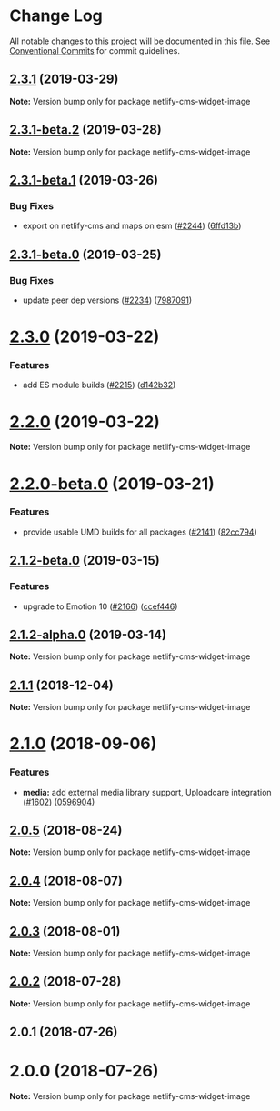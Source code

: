 # Change Log

All notable changes to this project will be documented in this file.
See [Conventional Commits](https://conventionalcommits.org) for commit guidelines.

## [2.3.1](https://github.com/netlify/netlify-cms/tree/master/packages/netlify-cms-widget-image/compare/netlify-cms-widget-image@2.3.1-beta.2...netlify-cms-widget-image@2.3.1) (2019-03-29)

**Note:** Version bump only for package netlify-cms-widget-image





## [2.3.1-beta.2](https://github.com/netlify/netlify-cms/tree/master/packages/netlify-cms-widget-image/compare/netlify-cms-widget-image@2.3.1-beta.1...netlify-cms-widget-image@2.3.1-beta.2) (2019-03-28)

**Note:** Version bump only for package netlify-cms-widget-image





## [2.3.1-beta.1](https://github.com/netlify/netlify-cms/tree/master/packages/netlify-cms-widget-image/compare/netlify-cms-widget-image@2.3.1-beta.0...netlify-cms-widget-image@2.3.1-beta.1) (2019-03-26)


### Bug Fixes

* export on netlify-cms and maps on esm ([#2244](https://github.com/netlify/netlify-cms/tree/master/packages/netlify-cms-widget-image/issues/2244)) ([6ffd13b](https://github.com/netlify/netlify-cms/tree/master/packages/netlify-cms-widget-image/commit/6ffd13b))





## [2.3.1-beta.0](https://github.com/netlify/netlify-cms/tree/master/packages/netlify-cms-widget-image/compare/netlify-cms-widget-image@2.3.0...netlify-cms-widget-image@2.3.1-beta.0) (2019-03-25)


### Bug Fixes

* update peer dep versions ([#2234](https://github.com/netlify/netlify-cms/tree/master/packages/netlify-cms-widget-image/issues/2234)) ([7987091](https://github.com/netlify/netlify-cms/tree/master/packages/netlify-cms-widget-image/commit/7987091))





# [2.3.0](https://github.com/netlify/netlify-cms/tree/master/packages/netlify-cms-widget-image/compare/netlify-cms-widget-image@2.2.0...netlify-cms-widget-image@2.3.0) (2019-03-22)


### Features

* add ES module builds ([#2215](https://github.com/netlify/netlify-cms/tree/master/packages/netlify-cms-widget-image/issues/2215)) ([d142b32](https://github.com/netlify/netlify-cms/tree/master/packages/netlify-cms-widget-image/commit/d142b32))





# [2.2.0](https://github.com/netlify/netlify-cms/tree/master/packages/netlify-cms-widget-image/compare/netlify-cms-widget-image@2.2.0-beta.0...netlify-cms-widget-image@2.2.0) (2019-03-22)

**Note:** Version bump only for package netlify-cms-widget-image





# [2.2.0-beta.0](https://github.com/netlify/netlify-cms/tree/master/packages/netlify-cms-widget-image/compare/netlify-cms-widget-image@2.1.2-beta.0...netlify-cms-widget-image@2.2.0-beta.0) (2019-03-21)


### Features

* provide usable UMD builds for all packages ([#2141](https://github.com/netlify/netlify-cms/tree/master/packages/netlify-cms-widget-image/issues/2141)) ([82cc794](https://github.com/netlify/netlify-cms/tree/master/packages/netlify-cms-widget-image/commit/82cc794))





## [2.1.2-beta.0](https://github.com/netlify/netlify-cms/tree/master/packages/netlify-cms-widget-image/compare/netlify-cms-widget-image@2.1.2-alpha.0...netlify-cms-widget-image@2.1.2-beta.0) (2019-03-15)


### Features

* upgrade to Emotion 10 ([#2166](https://github.com/netlify/netlify-cms/tree/master/packages/netlify-cms-widget-image/issues/2166)) ([ccef446](https://github.com/netlify/netlify-cms/tree/master/packages/netlify-cms-widget-image/commit/ccef446))





## [2.1.2-alpha.0](https://github.com/netlify/netlify-cms/tree/master/packages/netlify-cms-widget-image/compare/netlify-cms-widget-image@2.1.1...netlify-cms-widget-image@2.1.2-alpha.0) (2019-03-14)

**Note:** Version bump only for package netlify-cms-widget-image





## [2.1.1](https://github.com/netlify/netlify-cms/tree/master/packages/netlify-cms-widget-image/compare/netlify-cms-widget-image@2.1.0...netlify-cms-widget-image@2.1.1) (2018-12-04)

**Note:** Version bump only for package netlify-cms-widget-image





<a name="2.1.0"></a>
# [2.1.0](https://github.com/netlify/netlify-cms/tree/master/packages/netlify-cms-widget-image/compare/netlify-cms-widget-image@2.0.5...netlify-cms-widget-image@2.1.0) (2018-09-06)


### Features

* **media:** add external media library support, Uploadcare integration ([#1602](https://github.com/netlify/netlify-cms/tree/master/packages/netlify-cms-widget-image/issues/1602)) ([0596904](https://github.com/netlify/netlify-cms/tree/master/packages/netlify-cms-widget-image/commit/0596904))




<a name="2.0.5"></a>
## [2.0.5](https://github.com/netlify/netlify-cms/tree/master/packages/netlify-cms-widget-image/compare/netlify-cms-widget-image@2.0.4...netlify-cms-widget-image@2.0.5) (2018-08-24)




**Note:** Version bump only for package netlify-cms-widget-image

<a name="2.0.4"></a>
## [2.0.4](https://github.com/netlify/netlify-cms/tree/master/packages/netlify-cms-widget-image/compare/netlify-cms-widget-image@2.0.3...netlify-cms-widget-image@2.0.4) (2018-08-07)




**Note:** Version bump only for package netlify-cms-widget-image

<a name="2.0.3"></a>
## [2.0.3](https://github.com/netlify/netlify-cms/tree/master/packages/netlify-cms-widget-image/compare/netlify-cms-widget-image@2.0.2...netlify-cms-widget-image@2.0.3) (2018-08-01)




**Note:** Version bump only for package netlify-cms-widget-image

<a name="2.0.2"></a>
## [2.0.2](https://github.com/netlify/netlify-cms/tree/master/packages/netlify-cms-widget-image/compare/netlify-cms-widget-image@2.0.1...netlify-cms-widget-image@2.0.2) (2018-07-28)




**Note:** Version bump only for package netlify-cms-widget-image

<a name="2.0.1"></a>
## 2.0.1 (2018-07-26)



<a name="2.0.0"></a>
# 2.0.0 (2018-07-26)




**Note:** Version bump only for package netlify-cms-widget-image
